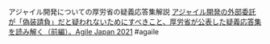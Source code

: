 アジャイル開発についての厚労省の疑義応答集解説
[アジャイル開発の外部委託が「偽装請負」だと疑われないためにすべきこと、厚労省が公表した疑義応答集を読み解く（前編）。Agile Japan 2021](https://www.publickey1.jp/blog/21/agile_japan_2021.html)
#agaile 
